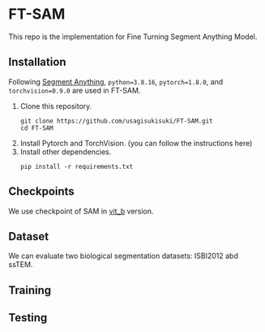 # FT-SAM
This repo is the implementation for Fine Turning Segment Anything Model.

## Installation
Following [Segment Anything](https://github.com/facebookresearch/segment-anything), `python=3.8.16`, `pytorch=1.8.0`, and `torchvision=0.9.0` are used in FT-SAM.
1. Clone this repository.
   ```
   git clone https://github.com/usagisukisuki/FT-SAM.git
   cd FT-SAM
   ```
2. Install Pytorch and TorchVision. (you can follow the instructions here)
3. Install other dependencies.
   ```
   pip install -r requirements.txt
   ```

## Checkpoints
We use checkpoint of SAM in [vit_b](https://github.com/facebookresearch/segment-anything) version.

## Dataset
We can evaluate two biological segmentation datasets: ISBI2012 abd ssTEM.
## Training

## Testing


